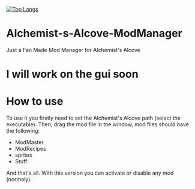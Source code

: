[![Top Langs](https://github-readme-stats-git-masterrstaa-rickstaa.vercel.app/api/top-langs/?username=anuraghazra)](https://github.com/PixelisedTree/Alchemist-s-Alcove-ModManager/blob/main/Alchemist's-Alcove-ModManager-Raw/alchemists_alcove_modmanager.gdc)
# Alchemist-s-Alcove-ModManager
Just a Fan Made Mod Manager for Alchemist's Alcove

# I will work on the gui soon

# How to use
To use it you firstly need to set the Alchemist's Alcove path (select the executable). 
Then, drag the mod file in the window, mod files should have the following:
- ModMaster
- ModRecipes
- sprites
- Stuff

And that's all. With this version you can activate or disable any mod (normaly).
